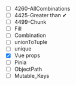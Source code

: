- [ ] 4260-AllCombinations
- [ ] 4425-Greater than    ✔
- [ ] 4499-Chunk
- [ ] Fill
- [ ] Combination
- [ ] unionToTuple
- [ ] unique
- [X] Vue props
- [ ] Pinia
- [ ] ObjectPath
- [ ] Mutable_Keys
